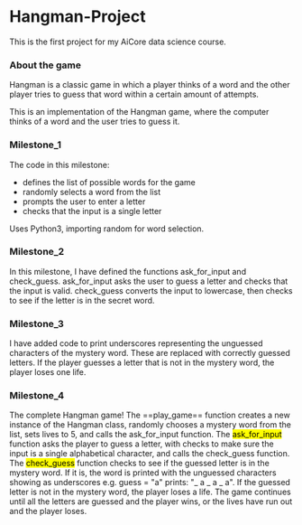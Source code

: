 # Hangman-Project

This is the first project for my AiCore data science course.

### About the game
Hangman is a classic game in which a player thinks of a word and the other player tries to guess that word within a certain amount of attempts.

This is an implementation of the Hangman game, where the computer thinks of a word and the user tries to guess it. 

### Milestone_1

The code in this milestone:
- defines the list of possible words for the game 
- randomly selects a word from the list
- prompts the user to enter a letter 
- checks that the input is a single letter

Uses Python3, importing random for word selection.

### Milestone_2

In this milestone, I have defined the functions ask_for_input and check_guess.
ask_for_input asks the user to guess a letter and checks that the input is valid.
check_guess converts the input to lowercase, then checks to see if the letter is in the secret word.

### Milestone_3

I have added code to print underscores representing the unguessed characters of the mystery word. These are replaced with correctly guessed letters. If the player guesses a letter that is not in the mystery word, the player loses one life.

### Milestone_4

The complete Hangman game! 
The ==play_game== function creates a new instance of the Hangman class, randomly chooses a mystery word from the list, sets lives to 5, and calls the ask_for_input function.
The <mark>ask_for_input</mark> function asks the player to guess a letter, with checks to make sure the input is a single alphabetical character, and calls the check_guess function.
The <mark>check_guess</mark> function checks to see if the guessed letter is in the mystery word. If it is, the word is printed with the unguessed characters showing as underscores e.g. guess = "a" prints: "_ a _ a _ a". If the guessed letter is not in the mystery word, the player loses a life.
The game continues until all the letters are guessed and the player wins, or the lives have run out and the player loses.


